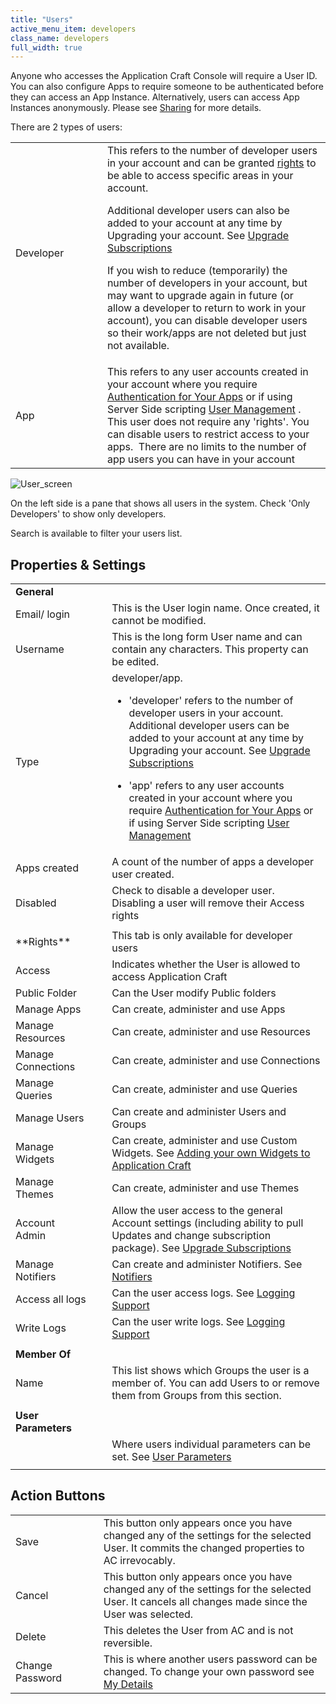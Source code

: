 ```yaml
---
title: "Users"
active_menu_item: developers
class_name: developers
full_width: true
---
```



Anyone who accesses the Application Craft Console will require a User ID. You can also configure Apps to require someone to be authenticated before they can access an App Instance. Alternatively, users can access App Instances anonymously. Please see [Sharing](/developers/documentation/product-guide/the-console/sharing) for more details.

There are 2 types of users:

<table>
<tr>
<td width="149">
 Developer

</td>
<td width="19">
</td>
<td width="667">
  This refers to the number of developer users in your account and can be granted <a href="/developers/documentation/product-guide/the-console/console-tabs/more/users-groups/users#rights">rights</a> to be able to access specific areas in your account.

Additional developer users can also be added to your account at any time by Upgrading your account. See [Upgrade Subscriptions](/developers/documentation/product-guide/account-management/upgrade-subscription)

If you wish to reduce (temporarily) the number of developers in your account, but may want to upgrade again in future (or allow a developer to return to work in your account), you can disable developer users so their work/apps are not deleted but just not available.

</td>
</tr>
<tr>
<td width="149">
 App

</td>
<td width="19">
</td>
<td width="667">
    This refers to any user accounts created in your account where you require <a href="/developers/documentation/product-guide/advanced-features/authentication-for-your-apps/">Authentication for Your Apps</a> or if using Server Side scripting <a href="/developers/documentation/scripting-apis/server-side-api/sys-object/user-management/">User Management</a> . This user does not require any 'rights'. You can disable users to restrict access to your apps.  There are no limits to the number of app users you can have in your account

</td>
</tr>
</table>

![User\_screen](/img/docs/user_screen.zoom56.png)

On the left side is a pane that shows all users in the system. Check 'Only Developers' to show only developers.

Search is available to filter your users list.

## Properties & Settings

<table>
<tr>
<td width="149">
  <strong>General</strong>

</td>
<td width="19">
</td>
<td width="667">
</td>
</tr>
<tr>
<td width="149">
Email/ login

</td>
<td width="19">
</td>
<td width="667">
This is the User login name. Once created, it cannot be modified.

</td>
</tr>
<tr>
<td width="149">
Username

</td>
<td width="19">
</td>
<td width="667">
This is the long form User name and can contain any characters. This property can be edited.

</td>
</tr>
<tr>
<td width="149">
Type

</td>
<td width="19">
</td>
<td width="667">
developer/app.

 - 'developer' refers to the number of developer users in your account. Additional developer users can be added to your account at any time by Upgrading your account. See [Upgrade Subscriptions](/developers/documentation/product-guide/account-management/upgrade-subscription)

 - 'app' refers to any user accounts created in your account where you require [Authentication for Your Apps](/developers/documentation/product-guide/advanced-features/authentication-for-your-apps/) or if using Server Side scripting [User Management](/developers/documentation/scripting-apis/server-side-api/sys-object/user-management/)

</td>
</tr>
<tr>
<td width="149">
Apps created

</td>
<td width="19">
</td>
<td width="667">
A count of the number of apps a developer user created.

</td>
</tr>
<tr>
<td width="149">
Disabled

</td>
<td width="19">
</td>
<td width="667">
Check to disable a developer user. Disabling a user will remove their Access rights

</td>
</tr>
<tr>
<td width="149">
</td>
<td width="19">
</td>
<td width="667">
</td>
</tr>
<tr>
<td width="149">
<a id="rights"> </a> **Rights**

</td>
<td width="19">
</td>
<td width="667">
This tab is only available for developer users

</td>
</tr>
<tr>
<td width="149">
Access

</td>
<td width="19">
</td>
<td width="667">
Indicates whether the User is allowed to access Application Craft

</td>
</tr>
<tr>
<td width="149">
Public Folder

</td>
<td width="19">
</td>
<td width="667">
Can the User modify Public folders

</td>
</tr>
<tr>
<td width="149">
Manage Apps

</td>
<td width="19">
</td>
<td width="667">
Can create, administer and use Apps

</td>
</tr>
<tr>
<td width="149">
Manage Resources

</td>
<td width="19">
</td>
<td width="667">
Can create, administer and use Resources

</td>
</tr>
<tr>
<td width="149">
Manage Connections

</td>
<td width="19">
</td>
<td width="667">
Can create, administer and use Connections

</td>
</tr>
<tr>
<td width="149">
Manage Queries

</td>
<td width="19">
</td>
<td width="667">
Can create, administer and use Queries

</td>
</tr>
<tr>
<td width="149">
Manage Users

</td>
<td width="19">
</td>
<td width="667">
Can create and administer Users and Groups

</td>
</tr>
<tr>
<td width="149">
Manage Widgets

</td>
<td width="19">
</td>
<td width="667">
  Can create, administer and use Custom Widgets. See <a href="/developers/documentation/adding-widgets-and-api-methods/adding-your-own-widgets-to-application-craft/">Adding your own Widgets to Application Craft</a>

</td>
</tr>
<tr>
<td width="149">
Manage Themes

</td>
<td width="19">
</td>
<td width="667">
Can create, administer and use Themes

</td>
</tr>
<tr>
<td width="149">
Account Admin

</td>
<td width="19">
</td>
<td width="667">
  Allow the user access to the general Account settings (including ability to pull Updates and change subscription package). See <a href="/developers/documentation/product-guide/account-management/upgrade-subscription">Upgrade Subscriptions</a>

</td>
</tr>
<tr>
<td width="149">
Manage Notifiers

</td>
<td width="19">
</td>
<td width="667">
  Can create and administer Notifiers. See <a href="/developers/documentation/product-guide/the-console/console-tabs/notifiers">Notifiers</a>

</td>
</tr>
<tr>
<td width="149">
Access all logs

</td>
<td width="19">
</td>
<td width="667">
  Can the user access logs. See <a href="/developers/documentation/product-guide/advanced-features/logging-support/">Logging Support</a>

</td>
</tr>
<tr>
<td width="149">
Write Logs

</td>
<td width="19">
</td>
<td width="667">
  Can the user write logs. See <a href="/developers/documentation/product-guide/advanced-features/logging-support/">Logging Support</a>

</td>
</tr>
<tr>
<td width="149">
</td>
<td width="19">
</td>
<td width="667">
</td>
</tr>
<tr>
<td width="149">
  <strong>Member Of</strong>

</td>
<td width="19">
</td>
<td width="667">
</td>
</tr>
<tr>
<td width="149">
Name

</td>
<td width="19">
</td>
<td width="667">
This list shows which Groups the user is a member of. You can add Users to or remove them from Groups from this section.

</td>
</tr>
<tr>
<td width="149">
</td>
<td width="19">
</td>
<td width="667">
</td>
</tr>
<tr>
<td width="149">
  <strong>User Parameters</strong>

</td>
<td width="19">
</td>
<td width="667">
</td>
</tr>
<tr>
<td width="149">
</td>
<td width="19">
</td>
<td width="667">
  Where users individual parameters can be set. See <a href="/developers/documentation/product-guide/the-console/console-tabs/more/account-variables/user-parameters/">User Parameters</a>

</td>
</tr>
<tr>
<td width="149">
</td>
<td width="19">
</td>
<td width="667">
</td>
</tr>
</table>

## Action Buttons

<table>
<tr>
<td width="135">
Save

</td>
<td width="19">
</td>
<td width="685">
This button only appears once you have changed any of the settings for the selected User. It commits the changed properties to AC irrevocably.

</td>
</tr>
<tr>
<td width="135">
Cancel

</td>
<td width="19">
</td>
<td width="685">
This button only appears once you have changed any of the settings for the selected User. It cancels all changes made since the User was selected.

</td>
</tr>
<tr>
<td width="135">
Delete

</td>
<td width="19">
</td>
<td width="685">
This deletes the User from AC and is not reversible.

</td>
</tr>
<tr>
<td width="135">
Change Password

</td>
<td width="19">
</td>
<td width="685">
  This is where another users password can be changed. To change your own password see <a href="/developers/documentation/product-guide/the-console/console-tabs/more/my-details">My Details</a>

</td>
</tr>
</table>

